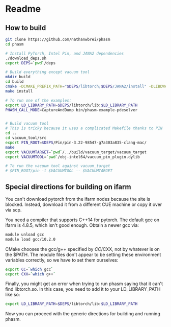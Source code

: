 
# Readme

## How to build
```bash
git clone https://github.com/nathanwbrei/phasm
cd phasm

# Install PyTorch, Intel Pin, and JANA2 dependencies
./download_deps.sh
export DEPS=`pwd`/deps

# Build everything except vacuum tool
mkdir build
cd build
cmake -DCMAKE_PREFIX_PATH="$DEPS/libtorch;$DEPS/JANA2/install" -DLIBDWARF_DIR="$DEPS/libdwarf-0.3.4/installdir" ..
make install

# To run one of the examples:
export LD_LIBRARY_PATH=$DEPS/libtorch/lib:$LD_LIBRARY_PATH
PHASM_CALL_MODE=CaptureAndDump bin/phasm-example-pdesolver


# Build vacuum tool 
# This is tricky because it uses a complicated Makefile thanks to PIN
cd ..
cd vacuum_tool/src
export PIN_ROOT=$DEPS/Pin/pin-3.22-98547-g7a303a835-clang-mac/
make
export VACUUMTARGET=`pwd`/../build/vacuum_target/vacuum_target
export VACUUMTOOL=`pwd`/obj-intel64/vacuum_pin_plugin.dylib

# To run the vacuum tool against vacuum_target
# $PIN_ROOT/pin -t $VACUUMTOOL -- $VACUUMTARGET

```

## Special directions for building on ifarm

You can't download pytorch from the ifarm nodes because the site is
blocked. Instead, download it from a different CUE machine or copy 
it over via scp. 

You need a compiler that supports C++14 for pytorch. The default gcc on
ifarm is 4.8.5, which isn't good enough. Obtain a newer gcc via:
```bash
module unload gcc
module load gcc/10.2.0
```
CMake chooses the gcc/g++ specified by $CC/$CXX, not by whatever is on the $PATH. 
The module files don't appear to be setting these environment variables correctly,
so we have to set them ourselves:
```bash
export CC=`which gcc`
export CXX=`which g++`
```

Finally, you might get an error when trying to run phasm saying that it 
can't find libtorch.so. In this case, you need to add it to your LD_LIBRARY_PATH
like so:
```bash
export LD_LIBRARY_PATH=$DEPS/libtorch/lib:$LD_LIBRARY_PATH
```

Now you can proceed with the generic directions for building and running phasm.

